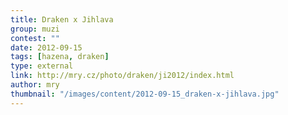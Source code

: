 ```yaml
---
title: Draken x Jihlava
group: muzi
contest: ""
date: 2012-09-15
tags: [hazena, draken]
type: external
link: http://mry.cz/photo/draken/ji2012/index.html
author: mry
thumbnail: "/images/content/2012-09-15_draken-x-jihlava.jpg"
---
```

